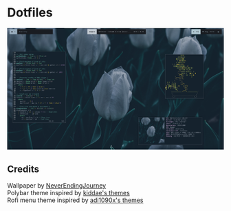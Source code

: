 # Dotfiles
![Preview](desktop.png)

## Credits
Wallpaper by [NeverEndingJourney](https://wallhaven.cc/w/13gqw1)  
Polybar theme inspired by [kiddae's themes](https://github.com/kiddae/polybar-themes)  
Rofi menu theme inspired by [adi1090x's themes](https://github.com/adi1090x/rofi)
